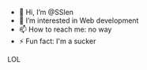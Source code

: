 - 👋 Hi, I’m @SSlen
- 👀 I’m interested in Web development 
- 📫 How to reach me: no way
- ⚡ Fun fact: I'm a sucker















LOL

